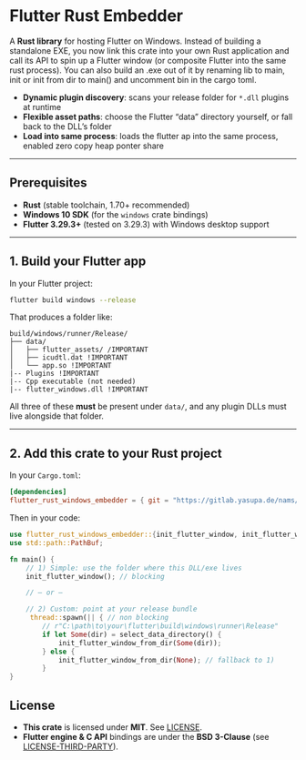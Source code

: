 # Flutter Rust Embedder

A **Rust library** for hosting Flutter on Windows. Instead of building a standalone EXE, you now link this crate into your own Rust application and call its API to spin up a Flutter window (or composite Flutter into the same rust process). You can also build an .exe out of it by renaming lib to main, init or init from dir to main() and uncomment bin in the cargo toml.

* **Dynamic plugin discovery**: scans your release folder for `*.dll` plugins at runtime
* **Flexible asset paths**: choose the Flutter “data” directory yourself, or fall back to the DLL’s folder
* **Load into same process**: loads the flutter ap into the same process, enabled zero copy heap ponter share

---

## Prerequisites

* **Rust** (stable toolchain, 1.70+ recommended)
* **Windows 10 SDK** (for the `windows` crate bindings)
* **Flutter 3.29.3+** (tested on 3.29.3) with Windows desktop support

---

## 1. Build your Flutter app

In your Flutter project:

```bash
flutter build windows --release
```

That produces a folder like:

```
build/windows/runner/Release/
├── data/
│   ├── flutter_assets/ /IMPORTANT
│   ├── icudtl.dat !IMPORTANT
│   └── app.so !IMPORTANT
|-- Plugins !IMPORTANT
|-- Cpp executable (not needed)
|-- flutter_windows.dll !IMPORTANT
```

All three of these **must** be present under `data/`, and any plugin DLLs must live alongside that folder.

---

## 2. Add this crate to your Rust project

In your `Cargo.toml`:

```toml
[dependencies]
flutter_rust_windows_embedder = { git = "https://gitlab.yasupa.de/nams/flutter-rust-embedder.git", branch = "master" }
```

Then in your code:

```rust
use flutter_rust_windows_embedder::{init_flutter_window, init_flutter_window_from_dir};
use std::path::PathBuf;

fn main() {
    // 1) Simple: use the folder where this DLL/exe lives
    init_flutter_window(); // blocking

    // — or —

    // 2) Custom: point at your release bundle
     thread::spawn(|| { // non blocking
        // r"C:\path\to\your\flutter\build\windows\runner\Release"
        if let Some(dir) = select_data_directory() {
            init_flutter_window_from_dir(Some(dir));
        } else {
            init_flutter_window_from_dir(None); // fallback to 1)
        }
}
```

## License

* **This crate** is licensed under **MIT**. See [LICENSE](./LICENSE).
* **Flutter engine & C API** bindings are under the **BSD 3-Clause** (see [LICENSE-THIRD-PARTY](./LICENSE-THIRD-PARTY)).

